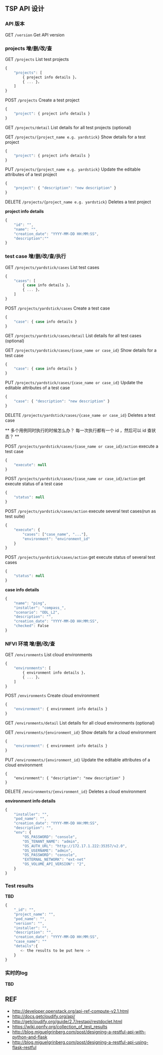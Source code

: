 ## TSP API 设计

### API 版本 

GET `/version` Get API version

### projects 增/删/改/查

GET `/projects` List test projects
```js
{
    "projects": [
        { project info details }，
        { ... }，
    ]
}
```

POST `/projects` Create a test project
```js
{
    "project": { project info details }
}
```

GET `/projects/detail` List details for all test projects (optional)

GET `/projects/{project_name e.g. yardstick}` Show details for a test project
```js
{
    "project": { project info details }
}
```

PUT `/projects/{project_name e.g. yardstick}` Update the editable attributes of a test project
```js
{
    "project": { "description": "new description" }
}
```

DELETE `/projects/{project_name e.g. yardstick}` Deletes a test project

**project info details**
```js
{
    "id": "",
    "name": "",
    "creation_date": "YYYY-MM-DD HH:MM:SS",
    "description":""
}
```

### test case 增/删/改/查/执行

GET `/projects/yardstick/cases` List test cases
```js
{
    "cases": [
        { case info details }，
        { ... }，
    ]
}
```
POST `/projects/yardstick/cases` Create a test case
```js
{
    "case": { case info details }
}
```

GET `/projects/yardstick/cases/detail` List details for all test cases (optional)

GET `/projects/yardstick/cases/{case_name or case_id}` Show details for a test case
```js
{
    "case": { case info details }
}
```

PUT `/projects/yardstick/cases/{case_name or case_id}` Update the editable attributes of a test case
```js
{
    "case": { "description": "new description" }
}
```

DELETE `/projects/yardstick/cases/{case_name or case_id}` Deletes a test case

** 多个用例同时执行的时候怎么办？ 每一次执行都有一个 id ，然后可以 id 查状态？ **

POST `/projects/yardstick/cases/{case_name or case_id}/action` execute a test case
```js
{
    "execute": null
}
```

POST `/projects/yardstick/cases/{case_name or case_id}/action` get execute status of a test case
```js
{
    "status": null
}
```

POST `/projects/yardstick/cases/action` execute several test cases(run as test suite)
```js
{
    "execute": {
        "cases": ["case_name", "..."],
        "environment": "environment_id"
    }
}
```

POST `/projects/yardstick/cases/action` get execute status of several test cases
```js
{
    "status": null
}
```

**case info details**
```js
{
    "name": "ping",
    "installer": "compass_",
    "scenario": "ODL_L2",
    "description": "",
    "creation_date": "YYYY-MM-DD HH:MM:SS",
    "checked": False
}
```
### NFVI 环境 增/删/改/查

GET `/environments` List cloud environments
```js
{
    "environments": [
        { environment info details }，
        { ... }，
    ]
}
```

POST `/environments` Create cloud environment
```js
{
    "environment": { environment info details }
}
```

GET `/environments/detail` List details for all cloud environments (optional)

GET `/environments/{environment_id}` Show details for a cloud environment
```js
{
    "environment": { environment info details }
}
```

PUT `/environments/{environment_id}` Update the editable attributes of a cloud environment
```
{
    "environment": { "description": "new description" }
}
```

DELETE `/environments/{environment_id}` Deletes a cloud environment

**environment info details**
```js
{
    "installer": "",
    "pod_name": "",
    "creation_date": "YYYY-MM-DD HH:MM:SS",
    "description": "",
    "env": {
        "OS_PASSWORD": "console",
        "OS_TENANT_NAME": "admin",
        "OS_AUTH_URL": "http://172.17.1.222:35357/v2.0",
        "OS_USERNAME": "admin",
        "OS_PASSWORD": "console",
        "EXTERNAL_NETWORK": "ext-net"
        "OS_VOLUME_API_VERSION": "2",
    }
}
```

### Test results

**TBD**
```js
{
    "_id": "",
    "project_name": "",
    "pod_name": "",
    "version": "",
    "installer": "",
    "description": "",
    "creation_date": "YYYY-MM-DD HH:MM:SS",
    "case_name": ""
    "details":{
       <- the results to be put here ->
    }
}
```

### 实时的log

**TBD**

## REF

* http://developer.openstack.org/api-ref-compute-v2.1.html
* http://docs.getcloudify.org/api/
* http://getcloudify.org/guide/2.7/restapi/restdoclet.html
* https://wiki.opnfv.org/collection_of_test_results
* http://blog.miguelgrinberg.com/post/designing-a-restful-api-with-python-and-flask
* http://blog.miguelgrinberg.com/post/designing-a-restful-api-using-flask-restful

